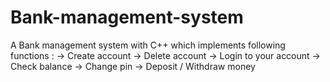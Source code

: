 # Bank-management-system
A Bank management system with C++ which implements following functions :
-> Create account 
-> Delete account 
-> Login to your account 
-> Check balance 
-> Change pin 
-> Deposit / Withdraw money 
